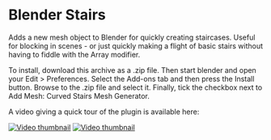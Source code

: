 # Blender Stairs

Adds a new mesh object to Blender for quickly creating staircases.  Useful for blocking in scenes - or just quickly making a flight of basic stairs without having to fiddle with the Array modifier.

To install, download this archive as a .zip file.  Then start blender and open your Edit > Preferences.  Select the Add-ons tab and then press the Install button.  Browse to the .zip file and select it.  Finally, tick the checkbox next to Add Mesh: Curved Stairs Mesh Generator.

A video giving a quick tour of the plugin is available here:

[![Video thumbnail](https://img.youtube.com/vi/YlNnEIQWd2k/0.jpg)](https://www.youtube.com/watch?v=YlNnEIQWd2k)
[![Video thumbnail](https://img.youtube.com/vi/YlNnEIQWd2k/0.jpg)](https://www.youtube.com/watch?v=YbwRDwlplXo)
